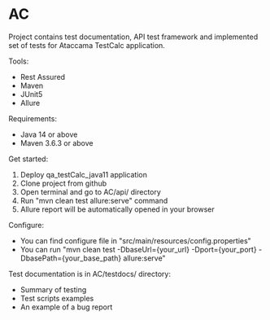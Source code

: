 # AC
Project contains test documentation, API test framework and implemented set of tests for Ataccama TestCalc application.

Tools:
- Rest Assured
- Maven
- JUnit5
- Allure

Requirements:
- Java 14 or above
- Maven 3.6.3 or above

Get started:
1. Deploy qa_testCalc_java11 application
2. Clone project from github
3. Open terminal and go to AC/api/ directory
4. Run "mvn clean test allure:serve" command
5. Allure report will be automatically opened in your browser

Configure:
- You can find configure file in "src/main/resources/config.properties"
- You can run "mvn clean test -DbaseUrl={your_url} -Dport={your_port} -DbasePath={your_base_path} allure:serve"

Test documentation is in AC/testdocs/ directory:
- Summary of testing
- Test scripts examples
- An example of a bug report